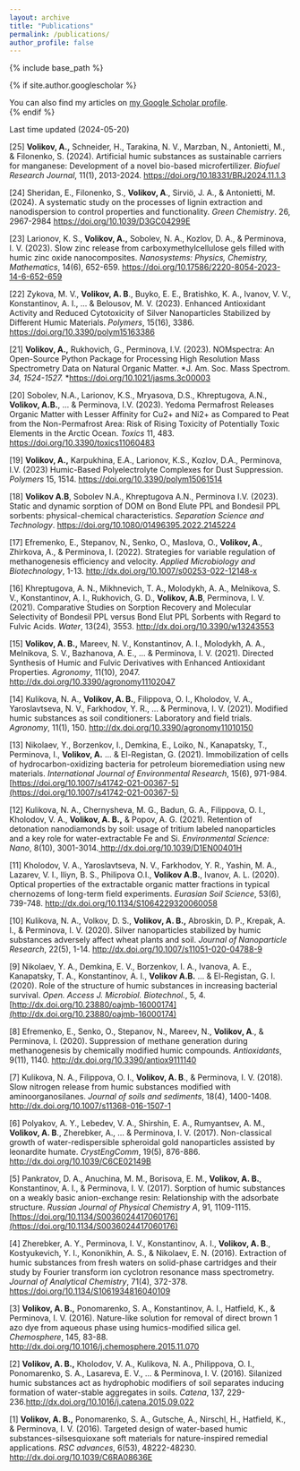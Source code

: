 ```yaml
---
layout: archive
title: "Publications"
permalink: /publications/
author_profile: false
---
```


{% include base_path %}

{% if site.author.googlescholar %}
  <div class="wordwrap">You can also find my articles on <a href="{{site.author.googlescholar}}">my Google Scholar profile</a>.</div>
{% endif %}

Last time updated (2024-05-20)

[25] __Volikov, A\.,__ Schneider, H\., Tarakina, N\. V\., Marzban, N\., Antonietti, M\., & Filonenko, S\. \(2024\)\. Artificial humic substances as sustainable carriers for manganese: Development of a novel bio\-based microfertilizer\. *Biofuel Research Journal*, 11\(1\), 2013\-2024\. [https://doi\.org/10\.18331/BRJ2024\.11\.1\.3](https://doi.org/10.18331/BRJ2024.11.1.3)

[24] Sheridan, E\., Filonenko, S\., __Volikov, A__\., Sirviö, J\. A\., & Antonietti, M\. \(2024\)\. A systematic study on the processes of lignin extraction and nanodispersion to control properties and functionality\. *Green Chemistry*\. 26, 2967\-2984 [https://doi\.org/10\.1039/D3GC04299E](https://doi.org/10.1039/D3GC04299E)

[23] Larionov, K\. S\., __Volikov, A\.,__ Sobolev, N\. A\., Kozlov, D\. A\., & Perminova, I\. V\. \(2023\)\. Slow zinc release from carboxymethylcellulose gels filled with humic zinc oxide nanocomposites\. *Nanosystems: Physics, Chemistry, Mathematics*, 14\(6\), 652\-659\. [https://doi\.org/10\.17586/2220\-8054\-2023\-14\-6\-652\-659](https://doi.org/10.17586/2220-8054-2023-14-6-652-659)

[22] Zykova, M\. V\., __Volikov, A\. B__\., Buyko, E\. E\., Bratishko, K\. A\., Ivanov, V\. V\., Konstantinov, A\. I\., \.\.\. & Belousov, M\. V\. \(2023\)\. Enhanced Antioxidant Activity and Reduced Cytotoxicity of Silver Nanoparticles Stabilized by Different Humic Materials\. *Polymers*, 15\(16\), 3386\. [https://doi\.org/10\.3390/polym15163386](https://doi.org/10.3390/polym15163386)

[21] __Volikov, A\.,__ Rukhovich, G\., Perminova, I\.V\. \(2023\)\. NOMspectra: An Open\-Source Python Package for Processing High Resolution Mass Spectrometry Data on Natural Organic Matter\. *J\. Am\. Soc\. Mass Spectrom\. *34, 1524\-1527\.* *[https://doi\.org/10\.1021/jasms\.3c00003](https://doi.org/10.1021/jasms.3c00003)

[20] Sobolev, N\.A\., Larionov, K\.S\., Mryasova, D\.S\., Khreptugova, A\.N\., __Volikov, A\.B\.__, … & Perminova, I\.V\. \(2023\)\. Yedoma Permafrost Releases Organic Matter with Lesser Affinity for Cu2\+ and Ni2\+ as Compared to Peat from the Non\-Permafrost Area: Risk of Rising Toxicity of Potentially Toxic Elements in the Arctic Ocean\. *Toxics* 11, 483\. [https://doi\.org/10\.3390/toxics11060483](https://doi.org/10.3390/toxics11060483)

[19] __Volikov, A\.,__ Karpukhina, E\.A\., Larionov, K\.S\., Kozlov, D\.A\., Perminova, I\.V\. \(2023\) Humic\-Based Polyelectrolyte Complexes for Dust Suppression\. *Polymers* 15, 1514\. [https://doi\.org/10\.3390/polym15061514](https://doi.org/10.3390/polym15061514)

[18] __Volikov A\.B__, Sobolev N\.A\., Khreptugova A\.N\., Perminova I\.V\. \(2023\)\. Static and dynamic sorption of DOM on Bond Elute PPL and Bondesil PPL sorbents: physical\-chemical characteristics\. *Separation Science and Technology*\. [https://doi\.org/10\.1080/01496395\.2022\.2145224](https://doi.org/10.1080/01496395.2022.2145224)

[17] Efremenko, E\., Stepanov, N\., Senko, O\., Maslova, O\., __Volikov, A__\., Zhirkova, A\., & Perminova, I\. \(2022\)\. Strategies for variable regulation of methanogenesis efficiency and velocity\. *Applied Microbiology and Biotechnology*, 1\-13\. [http://dx\.doi\.org/10\.1007/s00253\-022\-12148\-x](http://dx.doi.org/10.1007/s00253-022-12148-x)

[16] Khreptugova, A\. N\., Mikhnevich, T\. A\., Molodykh, A\. A\., Melnikova, S\. V\., Konstantinov, A\. I\., Rukhovich, G\. D\., __Volikov, A\.B__, Perminova, I\. V\. \(2021\)\. Comparative Studies on Sorption Recovery and Molecular Selectivity of Bondesil PPL versus Bond Elut PPL Sorbents with Regard to Fulvic Acids\. *Water*, 13\(24\), 3553\. [http://dx\.doi\.org/10\.3390/w13243553](http://dx.doi.org/10.3390/w13243553)

[15] __Volikov, A\. B\.,__ Mareev, N\. V\., Konstantinov, A\. I\., Molodykh, A\. A\., Melnikova, S\. V\., Bazhanova, A\. E\., \.\.\. & Perminova, I\. V\. \(2021\)\. Directed Synthesis of Humic and Fulvic Derivatives with Enhanced Antioxidant Properties\. *Agronomy*, 11\(10\), 2047\. [http://dx\.doi\.org/10\.3390/agronomy11102047](http://dx.doi.org/10.3390/agronomy11102047)

[14] Kulikova, N\. A\., __Volikov, A\. B\.__, Filippova, O\. I\., Kholodov, V\. A\., Yaroslavtseva, N\. V\., Farkhodov, Y\. R\., \.\.\. & Perminova, I\. V\. \(2021\)\. Modified humic substances as soil conditioners: Laboratory and field trials\. *Agronomy*, 11\(1\), 150\. [http://dx\.doi\.org/10\.3390/agronomy11010150](http://dx.doi.org/10.3390/agronomy11010150)

[13] Nikolaev, Y., Borzenkov, I., Demkina, E., Loiko, N., Kanapatsky, T., Perminova, I., __Volikov, A.__ ... & El-Registan, G. (2021). Immobilization of cells of hydrocarbon-oxidizing bacteria for petroleum bioremediation using new materials. *International Journal of Environmental Research*, 15(6), 971-984. [https://doi.org/10.1007/s41742-021-00367-5](https://doi.org/10.1007/s41742-021-00367-5)

[12] Kulikova, N\. A\., Chernysheva, M\. G\., Badun, G\. A\., Filippova, O\. I\., Kholodov, V\. A\., __Volikov, A\. B\.,__ & Popov, A\. G\. \(2021\)\. Retention of detonation nanodiamonds by soil: usage of tritium labeled nanoparticles and a key role for water\-extractable Fe and Si\. *Environmental Science: Nano*, 8\(10\), 3001\-3014\.[ http://dx\.doi\.org/10\.1039/D1EN00401H](http://dx.doi.org/10.1039/D1EN00401H)

[11] Kholodov, V\. A\., Yaroslavtseva, N\. V\., Farkhodov, Y\. R\., Yashin, M\. A\., Lazarev, V\. I\., Iliyn, B\. S\., Philipova O\.I\., __Volikov A\.B\.__, Ivanov, A\. L\. \(2020\)\. Optical properties of the extractable organic matter fractions in typical chernozems of long\-term field experiments\. *Eurasian Soil Science*, 53\(6\), 739\-748\. [http://dx\.doi\.org/10\.1134/S1064229320060058](http://dx.doi.org/10.1134/S1064229320060058)

[10] Kulikova, N\. A\., Volkov, D\. S\., __Volikov, A\. B\.,__ Abroskin, D\. P\., Krepak, A\. I\., & Perminova, I\. V\. \(2020\)\. Silver nanoparticles stabilized by humic substances adversely affect wheat plants and soil\. *Journal of Nanoparticle Research*, 22\(5\), 1\-14\. [http://dx\.doi\.org/10\.1007/s11051\-020\-04788\-9](http://dx.doi.org/10.1007/s11051-020-04788-9)

[9] Nikolaev, Y. A., Demkina, E. V., Borzenkov, I. A., Ivanova, A. E., Kanapatsky, T. A., Konstantinov, A. I., __Volikov A.B.__ ... & El-Registan, G. I. (2020). Role of the structure of humic substances in increasing bacterial survival. *Open. Access J. Microbiol. Biotechnol.*, 5, 4. [http://dx.doi.org/10.23880/oajmb-16000174](http://dx.doi.org/10.23880/oajmb-16000174)

[8] Efremenko, E\., Senko, O\., Stepanov, N\., Mareev, N\., __Volikov, A__\., & Perminova, I\. \(2020\)\. Suppression of methane generation during methanogenesis by chemically modified humic compounds\. *Antioxidants*, 9\(11\), 1140\. [http://dx\.doi\.org/10\.3390/antiox9111140](http://dx.doi.org/10.3390/antiox9111140)

[7] Kulikova, N\. A\., Filippova, O\. I\., __Volikov, A\. B__\., & Perminova, I\. V\. \(2018\)\. Slow nitrogen release from humic substances modified with aminoorganosilanes\. *Journal of soils and sediments*, 18\(4\), 1400\-1408\. [http://dx\.doi\.org/10\.1007/s11368\-016\-1507\-1](http://dx.doi.org/10.1007/s11368-016-1507-1)

[6] Polyakov, A\. Y\., Lebedev, V\. A\., Shirshin, E\. A\., Rumyantsev, A\. M\., __Volikov, A\. B__\., Zherebker, A\., \.\.\. & Perminova, I\. V\. \(2017\)\. Non\-classical growth of water\-redispersible spheroidal gold nanoparticles assisted by leonardite humate\. *CrystEngComm*, 19\(5\), 876\-886\. [http://dx\.doi\.org/10\.1039/C6CE02149B](http://dx.doi.org/10.1039/C6CE02149B)

[5] Pankratov, D. A., Anuchina, M. M., Borisova, E. M., __Volikov, A. B.__, Konstantinov, A. I., & Perminova, I. V. (2017). Sorption of humic substances on a weakly basic anion-exchange resin: Relationship with the adsorbate structure. *Russian Journal of Physical Chemistry A*, 91, 1109-1115. [https://doi.org/10.1134/S0036024417060176](https://doi.org/10.1134/S0036024417060176)

[4] Zherebker, A\. Y\., Perminova, I\. V\., Konstantinov, A\. I\., __Volikov, A\. B__\., Kostyukevich, Y\. I\., Kononikhin, A\. S\., & Nikolaev, E\. N\. \(2016\)\. Extraction of humic substances from fresh waters on solid\-phase cartridges and their study by Fourier transform ion cyclotron resonance mass spectrometry\. *Journal of Analytical Chemistry*, 71\(4\), 372\-378\. [https://doi\.org/10\.1134/S1061934816040109](https://doi.org/10.1134/S1061934816040109)

[3] __Volikov, A\. B\.,__ Ponomarenko, S\. A\., Konstantinov, A\. I\., Hatfield, K\., & Perminova, I\. V\. \(2016\)\. Nature\-like solution for removal of direct brown 1 azo dye from aqueous phase using humics\-modified silica gel\. *Chemosphere*, 145, 83\-88\. [http://dx\.doi\.org/10\.1016/j\.chemosphere\.2015\.11\.070](http://dx.doi.org/10.1016/j.chemosphere.2015.11.070)

[2] __Volikov, A\. B\.,__ Kholodov, V\. A\., Kulikova, N\. A\., Philippova, O\. I\., Ponomarenko, S\. A\., Lasareva, E\. V\., \.\.\. & Perminova, I\. V\. \(2016\)\. Silanized humic substances act as hydrophobic modifiers of soil separates inducing formation of water\-stable aggregates in soils\. *Catena*, 137, 229\-236\.[http://dx\.doi\.org/10\.1016/j\.catena\.2015\.09\.022](http://dx.doi.org/10.1016/j.catena.2015.09.022)

[1] __Volikov, A\. B\.,__ Ponomarenko, S\. A\., Gutsche, A\., Nirschl, H\., Hatfield, K\., & Perminova, I\. V\. \(2016\)\. Targeted design of water\-based humic substances\-silsesquioxane soft materials for nature\-inspired remedial applications\. *RSC advances*, 6\(53\), 48222\-48230\. [http://dx\.doi\.org/10\.1039/C6RA08636E](http://dx.doi.org/10.1039/C6RA08636E)

